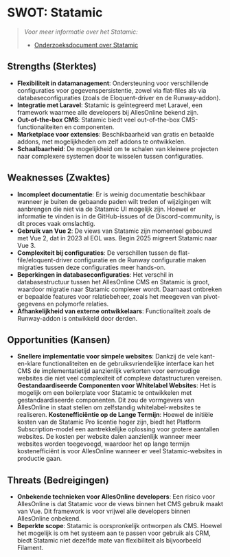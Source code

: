 # **SWOT: Statamic**

>_Voor meer informatie over het Statamic:_
> * [Onderzoeksdocument over Statamic](./OnderzoekNaarStatamicCMS.md)

## Strengths (Sterktes)

* **Flexibiliteit in datamanagement**: Ondersteuning voor verschillende configuraties voor gegevenspersistentie, zowel via flat-files als via databaseconfiguraties (zoals de Eloquent-driver en de Runway-addon).
* **Integratie met Laravel**: Statamic is geïntegreerd met Laravel, een framework waarmee alle developers bij AllesOnline bekend zijn.
* **Out-of-the-box CMS**: Statamic biedt veel out-of-the-box CMS-functionaliteiten en componenten.
* **Marketplace voor extensies**: Beschikbaarheid van gratis en betaalde addons, met mogelijkheden om zelf addons te ontwikkelen.
* **Schaalbaarheid**: De mogelijkheid om te schalen van kleinere projecten naar complexere systemen door te wisselen tussen configuraties.

## Weaknesses (Zwaktes)

* **Incompleet documentatie**: Er is weinig documentatie beschikbaar wanneer je buiten de gebaande paden wilt treden of wijzigingen wilt aanbrengen die niet via de Statamic UI mogelijk zijn. Hoewel er informatie te vinden is in de GitHub-issues of de Discord-community, is dit proces vaak omslachtig.
* **Gebruik van Vue 2**: De views van Statamic zijn momenteel gebouwd met Vue 2, dat in 2023 al EOL was. Begin 2025 migreert Statamic naar Vue 3.
* **Complexiteit bij configuraties**: De verschillen tussen de flat-file/eloquent-driver configuratie en de Runway configuratie maken migraties tussen deze configuraties meer hands-on.
* **Beperkingen in databaseconfiguraties**: Het verschil in databasestructuur tussen het AllesOnline CMS en Statamic is groot, waardoor migratie naar Statamic complexer wordt. Daarnaast ontbreken er bepaalde features voor relatiebeheer, zoals het meegeven van pivot-gegevens en polymorfe relaties.
* **Afhankelijkheid van externe ontwikkelaars**: Functionaliteit zoals de Runway-addon is ontwikkeld door derden.

## Opportunities (Kansen)

* **Snellere implementatie voor simpele websites**: Dankzij de vele kant-en-klare functionaliteiten en de gebruiksvriendelijke interface kan het CMS de implementatietijd aanzienlijk verkorten voor eenvoudige websites die niet veel complexiteit of complexe datastructuren vereisen.
**Gestandaardiseerde Componenten voor Whitelabel Websites**: Het is mogelijk om een boilerplate voor Statamic te ontwikkelen met gestandaardiseerde componenten. Dit zou de vormgevers van AllesOnline in staat stellen om zelfstandig whitelabel-websites te realiseren.
**Kostenefficiëntie op de Lange Termijn**: Hoewel de initiële kosten van de Statamic Pro licentie hoger zijn, biedt het Platform Subscription-model een aantrekkelijke oplossing voor grotere aantallen websites. De kosten per website dalen aanzienlijk wanneer meer websites worden toegevoegd, waardoor het op lange termijn kostenefficiënt is voor AllesOnline wanneer er veel Statamic-websites in productie gaan.

## Threats (Bedreigingen)

* **Onbekende technieken voor AllesOnline developers**: Een risico voor AllesOnline is dat Statamic voor de views binnen het CMS gebruik maakt van Vue. Dit framework is voor vrijwel alle developers binnen AllesOnline onbekend.
* **Beperkte scope**: Statamic is oorspronkelijk ontworpen als CMS. Hoewel het mogelijk is om het systeem aan te passen voor gebruik als CRM, biedt Statamic niet dezelfde mate van flexibiliteit als bijvoorbeeld Filament.
